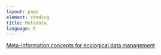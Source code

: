 ```yaml
---
layout: page
element: reading
title: Metadata
language: R
---
```


[Meta-information concepts for ecological data management](https://www.sciencedirect.com/science/article/pii/S157495410500004X)
